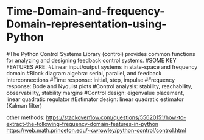 # Time-Domain-and-frequency-Domain-representation-using-Python



#The Python Control Systems Library (control) provides common functions for analyzing and designing feedback control systems.
#SOME KEY FEATURES ARE:
#Linear input/output systems in state-space and frequency domain
#Block diagram algebra: serial, parallel, and feedback interconnections
#Time response: initial, step, impulse
#Frequency response: Bode and Nyquist plots
#Control analysis: stability, reachability, observability, stability margins
#Control design: eigenvalue placement, linear quadratic regulator
#Estimator design: linear quadratic estimator (Kalman filter)


other methods:
https://stackoverflow.com/questions/55620151/how-to-extract-the-following-frequency-domain-features-in-python
https://web.math.princeton.edu/~cwrowley/python-control/control.html
